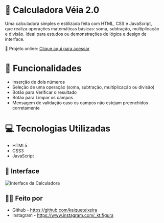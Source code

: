 # 🧮 Calculadora Véia 2.0

Uma calculadora simples e estilizada feita com HTML, CSS e JavaScript, que realiza operações matemáticas básicas: soma, subtração, multiplicação e divisão. Ideal para estudos ou demonstrações de lógica e design de interface.

🔗 Projeto online: [Clique aqui para acessar](https://kaiqueteixeira.github.io/Calculadora-Veia-2.0/)

# 🚀 Funcionalidades
- Inserção de dois números
- Seleção de uma operação (soma, subtração, multiplicação ou divisão)
- Botão para Verificar o resultado
- Botão para Limpar os campos
- Mensagem de validação caso os campos não estejam preenchidos corretamente

# 💻 Tecnologias Utilizadas
- HTML5
- CSS3
- JavaScript

## 📸 Interface

![Interface da Calculadora](https://kaiqueteixeira.github.io/Calculadora-Veia-2.0/Interface/Interface.png)

## 👨‍💻 Feito por
- Github - https://github.com/kaiqueteixeira <br>
- Instagram - https://www.instagram.com/_kt.figura
